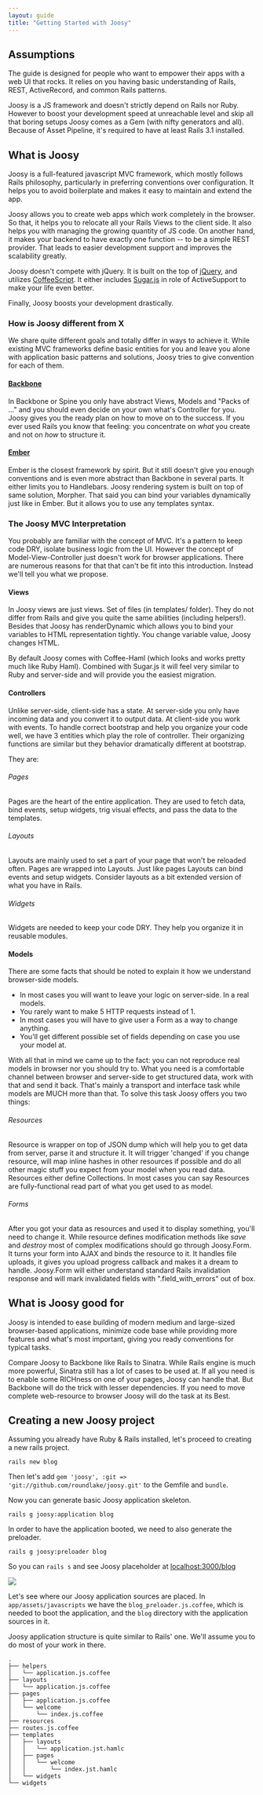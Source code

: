 ```yaml
---
layout: guide
title: "Getting Started with Joosy"
---
```


## Assumptions

The guide is designed for people who want to empower their apps with a web UI that rocks. It relies on you having basic understanding of Rails, REST, ActiveRecord, and common Rails patterns.

Joosy is a JS framework and doesn't strictly depend on Rails nor Ruby. However to boost your development speed at unreachable level and skip all that boring setups Joosy comes as a Gem (with nifty generators and all). Because of Asset Pipeline, it's required to have at least Rails 3.1 installed.

## What is Joosy

Joosy is a full-featured javascript MVC framework, which mostly follows Rails philosophy, particularly in preferring conventions over configuration. It helps you to avoid boilerplate and makes it easy to maintain and extend the app.

Joosy allows you to create web apps which work completely in the browser. So that, it helps you to relocate all your Rails Views to the client side. It also helps you with managing the growing quantity of JS code. On another hand, it makes your backend to have exactly one function --  to be a simple REST provider. That leads to easier development support and improves the scalability greatly.

Joosy doesn't compete with jQuery. It is built on the top of [jQuery](http://jquery.com/), and utilizes [CoffeeScript](http://coffeescript.org/). It either includes [Sugar.js](http://sugarjs.com/) in role of ActiveSupport to make your life even better.

Finally, Joosy boosts your development drastically.

### How is Joosy different from X

We share quite different goals and totally differ in ways to achieve it. While existing MVC frameworks define basic entities for you and leave you alone with application basic patterns and solutions, Joosy tries to give convention for each of them.

#### [Backbone](http://documentcloud.github.com/backbone/)

In Backbone or Spine you only have abstract Views, Models and "Packs of …" and you should even decide on your own what's Controller for you. Joosy gives you the ready plan on how to move on to the success. If you ever used Rails you know that feeling: you concentrate on _what_ you create and not on _how_ to structure it.

#### [Ember](http://emberjs.com/)

Ember is the closest framework by spirit. But it still doesn't give you enough conventions and is even more abstract than Backbone in several parts. It either limits you to Handlebars. Joosy rendering system is built on top of same solution, Morpher. That said you can bind your variables dynamically just like in Ember. But it allows you to use any templates syntax.

### The Joosy MVC Interpretation

You probably are familiar with the concept of MVC. It's a pattern to keep code DRY, isolate business logic from the UI. However the concept of Model-View-Controller just doesn't work for browser applications. There are numerous reasons for that that can't be fit into this introduction. Instead we'll tell you what we propose.

#### Views

In Joosy views are just views. Set of files (in templates/ folder). They do not differ from Rails and give you quite the same abilities (including helpers!). Besides that Joosy has renderDynamic which allows you to bind your variables to HTML representation tightly. You change variable value, Joosy changes HTML.

By default Joosy comes with Coffee-Haml (which looks and works pretty much like Ruby Haml). Combined with Sugar.js it will feel very similar to Ruby and server-side and will provide you the easiest migration.

#### Controllers

Unlike server-side, client-side has a state. At server-side you only have incoming data and you convert it to output data. At client-side you work with events. To handle correct bootstrap and help you organize your code well, we have 3 entities which play the role of controller. Their organizing functions are similar but they behavior dramatically different at bootstrap.

They are:

###### Pages
Pages are the heart of the entire application. They are used to fetch data, bind events, setup widgets, trig visual effects, and pass the data to the templates.

###### Layouts 
Layouts are mainly used to set a part of your page that won't be reloaded often. Pages are wrapped into Layouts. Just like pages Layouts can bind events and setup widgets. Consider layouts as a bit extended version of what you have in Rails.

###### Widgets 
Widgets are needed to keep your code DRY. They help you organize it in reusable modules.

#### Models

There are some facts that should be noted to explain it how we understand browser-side models.

* In most cases you will want to leave your logic on server-side. In a real models. 
* You rarely want to make 5 HTTP requests instead of 1.
* In most cases you will have to give user a Form as a way to change anything.
* You'll get different possible set of fields depending on case you use your model at.

With all that in mind we came up to the fact: you can not reproduce real models in browser nor you should try to. What you need is a comfortable channel between browser and server-side to get structured data, work with that and send it back. That's mainly a transport and interface task while models are MUCH more than that. To solve this task Joosy offers you two things:

###### Resources
Resource is wrapper on top of JSON dump which will help you to get data from server, parse it and structure it. It will trigger 'changed' if you change resource, will map inline hashes in other resources if possible and do all other magic stuff you expect from your model when you read data. Resources either define Collections. In most cases you can say Resources are fully-functional read part of what you get used to as model.

###### Forms
After you got your data as resources and used it to display something, you'll need to change it. While resource defines modification methods like _save_ and _destroy_ most of complex modifications should go through Joosy.Form. It turns your form into AJAX and binds the resource to it. It handles file uploads, it gives you upload progress callback and makes it a dream to handle. Joosy.Form will either understand standard Rails invalidation response and will mark invalidated fields with ".field_with_errors" out of box.


## What is Joosy good for

Joosy is intended to ease building of modern medium and large-sized browser-based applications, minimize code base while providing more features and what's most important, giving you ready conventions for typical tasks.

Compare Joosy to Backbone like Rails to Sinatra. While Rails engine is much more powerful, Sinatra still has a lot of cases to be used at. If all you need is to enable some RICHness on one of your pages, Joosy can handle that. But Backbone will do the trick with lesser dependencies. If you need to move complete web-resource to browser Joosy will do the task at its Best.

## Creating a new Joosy project

Assuming you already have Ruby & Rails installed, let's proceed to creating a new rails project.

    rails new blog

Then let's add `gem 'joosy', :git => 'git://github.com/roundlake/joosy.git'` to the Gemfile and `bundle`.

Now you can generate basic Joosy application skeleton.

    rails g joosy:application blog

In order to have the application booted, we need to also generate the preloader.

    rails g joosy:preloader blog

So you can `rails s` and see Joosy placeholder at [localhost:3000/blog](http://localhost:3000/blog)

![](http://f.cl.ly/items/3r1T27472y0K0u440Z3B/Screen%20Shot%202012-02-11%20at%2011.28.49%20AM.png)

Let's see where our Joosy application sources are placed. In `app/assets/javascripts` we have the `blog_preloader.js.coffee`, which is needed to boot the application, and the `blog` directory with the application sources in it.

Joosy application structure is quite similar to Rails' one. We'll assume you to do most of your work in there.

    .
    ├── helpers
    │   └── application.js.coffee
    ├── layouts
    │   └── application.js.coffee
    ├── pages
    │   ├── application.js.coffee
    │   └── welcome
    │       └── index.js.coffee
    ├── resources
    ├── routes.js.coffee
    ├── templates
    │   ├── layouts
    │   │   └── application.jst.hamlc
    │   ├── pages
    │   │   └── welcome
    │   │       └── index.jst.hamlc
    │   └── widgets
    └── widgets
